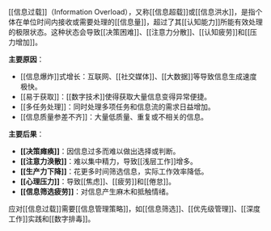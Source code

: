 [[信息过载]]（Information Overload），又称[[信息超载]]或[[信息洪水]]，是指个体在单位时间内接收或需要处理的[[信息量]]，超过了其[[认知能力]]所能有效处理的极限状态。这种状态会导致[[决策困难]]、[[注意力分散]]、[[认知疲劳]]和[[压力增加]]。

**主要原因**：
*   [[信息爆炸]]式增长：互联网、[[社交媒体]]、[[大数据]]等导致信息生成速度极快。
*   [[易于获取]]：[[数字技术]]使得获取大量信息变得异常便捷。
*   [[多任务处理]]：同时处理多项任务和信息流的需求日益增加。
*   [[信息质量参差不齐]]：大量低质量、重复或不相关的信息。

**主要后果**：
*   **[[决策瘫痪]]**：因信息过多而难以做出选择或判断。
*   **[[注意力涣散]]**：难以集中精力，导致[[浅层工作]]增多。
*   **[[生产力下降]]**：花更多时间筛选信息，实际工作效率降低。
*   **[[心理压力]]**：导致[[焦虑]]、[[疲劳]]和[[倦怠]]。
*   **[[信息筛选疲劳]]**：对信息产生麻木和抵触情绪。

应对[[信息过载]]需要[[信息管理策略]]，如[[信息筛选]]、[[优先级管理]]、[[深度工作]]实践和[[数字排毒]]。